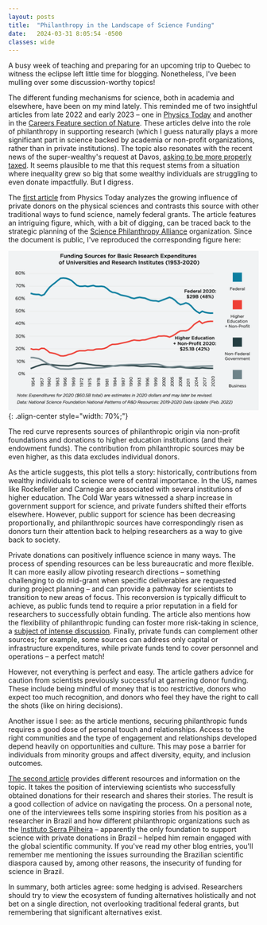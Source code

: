 ```yaml
---
layout: posts
title:  "Philanthropy in the Landscape of Science Funding"
date:   2024-03-31 8:05:54 -0500
classes: wide
---
```

A busy week of teaching and preparing for an upcoming trip to Quebec to witness the eclipse left little time for blogging. Nonetheless, I've been mulling over some discussion-worthy topics!

The different funding mechanisms for science, both in academia and elsewhere, have been on my mind lately. This reminded me of two insightful articles from late 2022 and early 2023 – one in [Physics Today](https://pubs.aip.org/physicstoday/article/75/11/24/2848605/Philanthropy-plays-a-growing-role-in-funding-US) and another in the [Careers Feature section of Nature](https://www.nature.com/articles/d41586-023-00077-2). These articles delve into the role of philanthropy in supporting research (which I guess naturally plays a more significant part in science backed by academia or non-profit organizations, rather than in private institutions). The topic also resonates with the recent news of the super-wealthy's request at Davos, [asking to be more properly taxed](https://www.theguardian.com/business/2024/jan/17/wealth-tax-super-rich-davos-abigail-disney-brian-cox-valerie-rockefeller#:~:text=%E2%80%9COur%20request%20is%20simple%3A%20we,harm%20our%20nations'%20economic%20growth.). It seems plausible to me that this request stems from a situation where inequality grew so big that some wealthy individuals are struggling to even donate impactfully. But I digress.

The [first article](https://pubs.aip.org/physicstoday/article/75/11/24/2848605/Philanthropy-plays-a-growing-role-in-funding-US) from Physics Today analyzes the growing influence of private donors on the physical sciences and contrasts this source with other traditional ways to fund science, namely federal grants. The article features an intriguing figure, which, with a bit of digging, can be traced back to the strategic planning of the [Science Philanthropy Alliance](https://sciencephilanthropyalliance.org/#) organization. Since the document is public, I've reproduced the corresponding figure here:

![image-center](/assets/images/sciencephilalliance.png){: .align-center style="width: 70%;"}

The red curve represents sources of philanthropic origin via non-profit foundations and donations to higher education institutions (and their endowment funds). The contribution from philanthropic sources may be even higher, as this data excludes individual donors.

As the article suggests, this plot tells a story: historically, contributions from wealthy individuals to science were of central importance. In the US, names like Rockefeller and Carnegie are associated with several institutions of higher education. The Cold War years witnessed a sharp increase in government support for science, and private funders shifted their efforts elsewhere. However, public support for science has been decreasing proportionally, and philanthropic sources have correspondingly risen as donors turn their attention back to helping researchers as a way to give back to society.

Private donations can positively influence science in many ways. The process of spending resources can be less bureaucratic and more flexible. It can more easily allow pivoting research directions – something challenging to do mid-grant when specific deliverables are requested during project planning – and can provide a pathway for scientists to transition to new areas of focus. This reconversion is typically difficult to achieve, as public funds tend to require a prior reputation in a field for researchers to successfully obtain funding. The article also mentions how the flexibility of philanthropic funding can foster more risk-taking in science, a [subject of intense discussion](https://www.nature.com/articles/d41586-024-00929-5?utm_source=Live+Audience&utm_campaign=45bbc57f69-briefing-dy-20240326&utm_medium=email&utm_term=0_b27a691814-45bbc57f69-52510728). Finally, private funds can complement other sources; for example, some sources can address only capital or infrastructure expenditures, while private funds tend to cover personnel and operations – a perfect match!

However, not everything is perfect and easy. The article gathers advice for caution from scientists previously successful at garnering donor funding. These include being mindful of money that is too restrictive, donors who expect too much recognition, and donors who feel they have the right to call the shots (like on hiring decisions).

Another issue I see: as the article mentions, securing philanthropic funds requires a good dose of personal touch and relationships. Access to the right communities and the type of engagement and relationships developed depend heavily on opportunities and culture. This may pose a barrier for individuals from minority groups and affect diversity, equity, and inclusion outcomes.

[The second article](https://www.nature.com/articles/d41586-023-00077-2) provides different resources and information on the topic. It takes the position of interviewing scientists who successfully obtained donations for their research and shares their stories. The result is a good collection of advice on navigating the process. On a personal note, one of the interviewees tells some inspiring stories from his position as a researcher in Brazil and how different philanthropic organizations such as the [Instituto Serra Pilheira](https://serrapilheira.org/en/) – apparently the only foundation to support science with private donations in Brazil – helped him remain engaged with the global scientific community. If you've read my other blog entries, you'll remember me mentioning the issues surrounding the Brazilian scientific diaspora caused by, among other reasons, the insecurity of funding for science in Brazil.

In summary, both articles agree: some hedging is advised. Researchers should try to view the ecosystem of funding alternatives holistically and not bet on a single direction, not overlooking traditional federal grants, but remembering that significant alternatives exist.